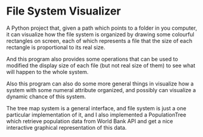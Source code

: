 # File System Visualizer

A Python project that, given a path which points to a folder in you computer, it can visualize how the file system is organized by drawing some colourful rectangles on screen, 
each of which represents a file that the size of each rectangle is proportional to its real size.

And this program also provides some operations that can be used to modified the display size of each file (but not real size of them) to see what will happen to the whole system.

Also this program can also do some more general things in visualize how a system with some numeral attribute organized, and possibly can visualize a dynamic chance of this system. 

The tree map system is a general interface, and file system is just a one particular implementation of it, and I also implemented a PopulationTree which retrieve population data from World Bank API and get a nice interactive graphical representation of this data.
